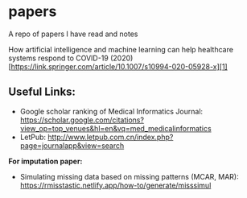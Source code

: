 # papers
A repo of papers I have read and notes

How artificial intelligence and machine learning can help healthcare systems respond to COVID-19 (2020)
[https://link.springer.com/article/10.1007/s10994-020-05928-x][1]

[1]:	https://link.springer.com/article/10.1007/s10994-020-05928-x

## Useful Links:
* Google scholar ranking of Medical Informatics Journal: https://scholar.google.com/citations?view_op=top_venues&hl=en&vq=med_medicalinformatics
* LetPub: http://www.letpub.com.cn/index.php?page=journalapp&view=search

**For imputation paper:**
* Simulating missing data based on missing patterns (MCAR, MAR): https://rmisstastic.netlify.app/how-to/generate/misssimul
